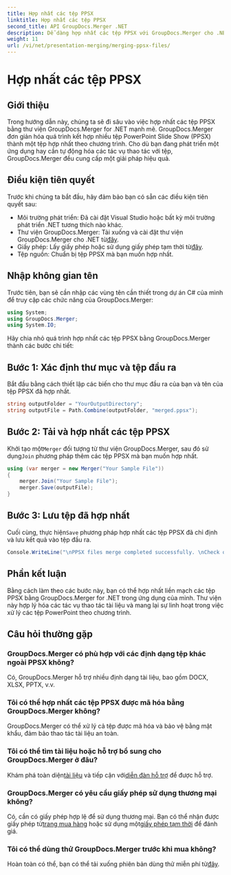 ```yaml
---
title: Hợp nhất các tệp PPSX
linktitle: Hợp nhất các tệp PPSX
second_title: API GroupDocs.Merger .NET
description: Dễ dàng hợp nhất các tệp PPSX với GroupDocs.Merger cho .NET. Hãy làm theo hướng dẫn từng bước của chúng tôi để tự động hóa các tác vụ hợp nhất tệp! Tăng cường quy trình quản lý tài liệu của bạn.
weight: 11
url: /vi/net/presentation-merging/merging-ppsx-files/
---
```


# Hợp nhất các tệp PPSX

## Giới thiệu
Trong hướng dẫn này, chúng ta sẽ đi sâu vào việc hợp nhất các tệp PPSX bằng thư viện GroupDocs.Merger for .NET mạnh mẽ. GroupDocs.Merger đơn giản hóa quá trình kết hợp nhiều tệp PowerPoint Slide Show (PPSX) thành một tệp hợp nhất theo chương trình. Cho dù bạn đang phát triển một ứng dụng hay cần tự động hóa các tác vụ thao tác với tệp, GroupDocs.Merger đều cung cấp một giải pháp hiệu quả.
## Điều kiện tiên quyết
Trước khi chúng ta bắt đầu, hãy đảm bảo bạn có sẵn các điều kiện tiên quyết sau:
- Môi trường phát triển: Đã cài đặt Visual Studio hoặc bất kỳ môi trường phát triển .NET tương thích nào khác.
-  Thư viện GroupDocs.Merger: Tải xuống và cài đặt thư viện GroupDocs.Merger cho .NET từ[đây](https://releases.groupdocs.com/merger/net/).
-  Giấy phép: Lấy giấy phép hoặc sử dụng giấy phép tạm thời từ[đây](https://purchase.groupdocs.com/temporary-license/).
- Tệp nguồn: Chuẩn bị tệp PPSX mà bạn muốn hợp nhất.

## Nhập không gian tên
Trước tiên, bạn sẽ cần nhập các vùng tên cần thiết trong dự án C# của mình để truy cập các chức năng của GroupDocs.Merger:
```csharp
using System; 
using GroupDocs.Merger;
using System.IO;
```

Hãy chia nhỏ quá trình hợp nhất các tệp PPSX bằng GroupDocs.Merger thành các bước chi tiết:
## Bước 1: Xác định thư mục và tệp đầu ra
Bắt đầu bằng cách thiết lập các biến cho thư mục đầu ra của bạn và tên của tệp PPSX đã hợp nhất.
```csharp
string outputFolder = "YourOutputDirectory";
string outputFile = Path.Combine(outputFolder, "merged.ppsx");
```
## Bước 2: Tải và hợp nhất các tệp PPSX
 Khởi tạo một`Merger` đối tượng từ thư viện GroupDocs.Merger, sau đó sử dụng`Join` phương pháp thêm các tệp PPSX mà bạn muốn hợp nhất.
```csharp
using (var merger = new Merger("Your Sample File"))
{
    merger.Join("Your Sample File");
    merger.Save(outputFile);
}
```
## Bước 3: Lưu tệp đã hợp nhất
 Cuối cùng, thực hiện`Save` phương pháp hợp nhất các tệp PPSX đã chỉ định và lưu kết quả vào tệp đầu ra.
```csharp
Console.WriteLine("\nPPSX files merge completed successfully. \nCheck output in {0}", outputFolder);
```

## Phần kết luận
Bằng cách làm theo các bước này, bạn có thể hợp nhất liền mạch các tệp PPSX bằng GroupDocs.Merger for .NET trong ứng dụng của mình. Thư viện này hợp lý hóa các tác vụ thao tác tài liệu và mang lại sự linh hoạt trong việc xử lý các tệp PowerPoint theo chương trình.

## Câu hỏi thường gặp
### GroupDocs.Merger có phù hợp với các định dạng tệp khác ngoài PPSX không?
Có, GroupDocs.Merger hỗ trợ nhiều định dạng tài liệu, bao gồm DOCX, XLSX, PPTX, v.v.
### Tôi có thể hợp nhất các tệp PPSX được mã hóa bằng GroupDocs.Merger không?
GroupDocs.Merger có thể xử lý cả tệp được mã hóa và bảo vệ bằng mật khẩu, đảm bảo thao tác tài liệu an toàn.
### Tôi có thể tìm tài liệu hoặc hỗ trợ bổ sung cho GroupDocs.Merger ở đâu?
 Khám phá toàn diện[tài liệu](https://tutorials.groupdocs.com/merger/net/) và tiếp cận với[diễn đàn hỗ trợ](https://forum.groupdocs.com/c/merger/32) để được hỗ trợ.
### GroupDocs.Merger có yêu cầu giấy phép sử dụng thương mại không?
 Có, cần có giấy phép hợp lệ để sử dụng thương mại. Bạn có thể nhận được giấy phép từ[trang mua hàng](https://purchase.groupdocs.com/buy) hoặc sử dụng một[giấy phép tạm thời](https://purchase.groupdocs.com/temporary-license/) để đánh giá.
### Tôi có thể dùng thử GroupDocs.Merger trước khi mua không?
 Hoàn toàn có thể, bạn có thể tải xuống phiên bản dùng thử miễn phí từ[đây](https://releases.groupdocs.com/).